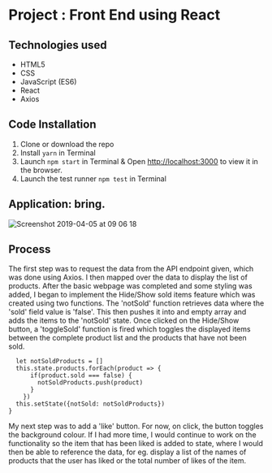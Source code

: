 # Project : Front End using React

## Technologies used

* HTML5
* CSS
* JavaScript (ES6)
* React
* Axios


## Code Installation

1. Clone or download the repo
2. Install ```yarn``` in Terminal
3. Launch ```npm start``` in Terminal & Open [http://localhost:3000](http://localhost:3000) to view it in the browser.
4. Launch the test runner ```npm test``` in Terminal

## Application: bring.

![Screenshot 2019-04-05 at 09 06 18](https://user-images.githubusercontent.com/44004811/55613481-b248ef00-5782-11e9-9740-99090ca7e8b8.png)

## Process

The first step was to request the data from the API endpoint given, which was done using Axios. I then mapped over the data to display the list of products. After the basic webpage was completed and some styling was added, I began to implement the Hide/Show sold items feature which was created using two functions. The 'notSold' function retrieves data where the 'sold' field value is 'false'. This then pushes it into and empty array and adds the items to the 'notSold' state. Once clicked on the Hide/Show button, a 'toggleSold' function is fired which toggles the displayed items between the complete product list and the products that have not been sold.

```notSold() {
  let notSoldProducts = []
  this.state.products.forEach(product => {
      if(product.sold === false) {
        notSoldProducts.push(product)
      }
    })
  this.setState({notSold: notSoldProducts})
}
```
My next step was to add a 'like' button. For now, on click, the button toggles the background colour. If I had more time, I would continue to work on the functionality so the item that has been liked is added to state, where I would then be able to reference the data, for eg. display a list of the names of products that the user has liked or the total number of likes of the item.
